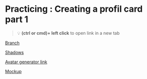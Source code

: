 # Practicing : Creating a profil card part 1 


> :bulb: **(ctrl or cmd)+ left click** to open link in a new tab 

[Branch](https://github.com/codiku/react-native-introduction/tree/004-EN-profil-card-p1)

[Shadows](https://ethercreative.github.io/react-native-shadow-generator/)

[Avatar generator link](https://i.pravatar.css/300)

[Mockup](https://github.com/codiku/ressources/blob/master/RN_mockup_profil_card.png)